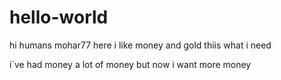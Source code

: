 # hello-world

hi humans
mohar77 here i like money and gold thiis what i need

i`ve had money a lot of money but now i want more money
